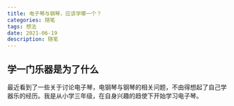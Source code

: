 ```yaml
---
title: 电子琴与钢琴，应该学哪一个？
categories: 随笔
tags: 想法
date: 2021-06-19 
description: 随笔
---
```


## 学一门乐器是为了什么

最近看到了一些关于讨论电子琴，电钢琴与钢琴的相关问题，不由得想起了自己学器乐的经历。我是从小学三年级，在自身兴趣的趋使下开始学习电子琴。